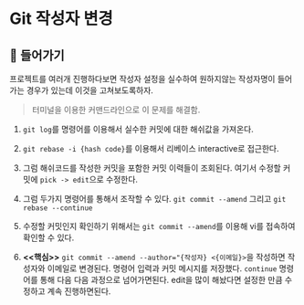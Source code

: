 # Git 작성자 변경

## 📖 들어가기

프로젝트를 여러개 진행하다보면 작성자 설정을 실수하여 원하지않는 작성자명이 들어가는 경우가 있는데 이것을 고쳐보도록하자.

> 터미널을 이용한 커맨드라인으로 이 문제를 해결함. 

1. `git log`를 명령어를 이용해서 실수한 커밋에 대한 해쉬값을 가져온다.

2. `git rebase -i {hash code}`를 이용해서 리베이스 interactive로 접근한다. 

3. 그럼 해쉬코드를 작성한 커밋을 포함한 커밋 이력들이 조회된다. 여기서 수정할 커밋에 `pick -> edit`으로 수정한다.

4. 그럼 두가지 명령어를 통해서 조작할 수 있다. `git commit --amend` 그리고 `git rebase --continue`

5. 수정할 커밋인지 확인하기 위해서는 `git commit --amend`를 이용해 vi를 접속하여 확인할 수 있다.

6. **<<핵심>>** `git commit --amend --author="{작성자} <{이메일}>`을 작성하면 작성자와 이메일로 변경된다. 명령어 입력과 커밋 메시지를 저장했다. `continue` 명령어를 통해 다음 다음 과정으로 넘어가면된다. edit을 많이 해놨다면 설정한 만큼 수정하고 계속 진행하면된다. 